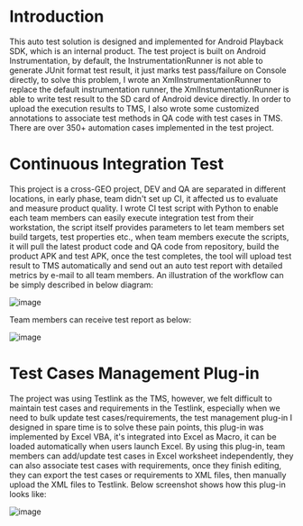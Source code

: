 # Introduction
This auto test solution is designed and implemented for Android Playback SDK, which is an internal product. The test project is built on Android Instrumentation, by default, the InstrumentationRunner is not able to generate JUnit format test result, it just marks test pass/failure on Console directly, to solve this problem, I wrote an XmlInstrumentationRunner to replace the default instrumentation runner, the XmlInstumentationRunner is able to write test result to the SD card of Android device directly. In order to upload the execution results to TMS, I also wrote some customized annotations to associate test methods in QA code with test cases in TMS. There are over 350+ automation cases implemented in the test project.
 
# Continuous Integration Test
This project is a cross-GEO project, DEV and QA are separated in different locations, in early phase, team didn't set up CI, it affected us to evaluate and measure product quality. I wrote CI test script with Python to enable each team members can easily execute integration test from their workstation, the script itself provides parameters to let team members set build targets, test properties etc., when team members execute the scripts, it will pull the latest product code and QA code from repository, build the product APK and test APK, once the test completes, the tool will upload test result to TMS automatically and send out an auto test report with detailed metrics by e-mail to all team members. An illustration of the workflow can be simply described in below diagram:

![image](https://github.com/holphi/AndroidPlaybackSDK_QA/blob/master/resources/CI.jpg)

Team members can receive test report as below:

![image](https://github.com/holphi/AndroidPlaybackSDK_QA/blob/master/resources/CI_TestReport.jpg)
 
# Test Cases Management Plug-in
The project was using Testlink as the TMS, however, we felt difficult to maintain test cases and requirements in the Testlink, especially when we need to bulk update test cases/requirements, the test management plug-in I designed in spare time is to solve these pain points, this plug-in was implemented by Excel VBA, it's integrated into Excel as Macro, it can be loaded automatically when users launch Excel. By using this plug-in, team members can add/update test cases in Excel worksheet independently, they can also associate test cases with requirements, once they finish editing, they can export the test cases or requirements to XML files, then manually upload the XML files to Testlink. Below screenshot shows how this plug-in looks like:

![image](https://github.com/holphi/AndroidPlaybackSDK_QA/blob/master/resources/IF_PlugIn.jpg)